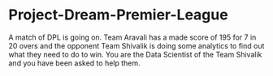 # Project-Dream-Premier-League

A match of DPL is going on. Team Aravali has a made score of 195 for 7 in 20 overs and the opponent Team Shivalik is doing some analytics to find out what they need to do to win. You are the Data Scientist of the Team Shivalik and you have been asked to help them.
